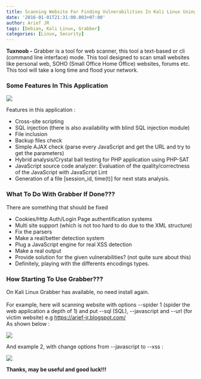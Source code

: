 ```yaml
---
title: Scanning Website For Finding Vulnerabilities In Kali Linux Using Grabber
date: '2016-01-01T21:31:00.003+07:00'
author: Arief JR
tags: [Debian, Kali Linux, Grabber]
categories: [Linux, Security]
---
```


**Tuxnoob -** Grabber is a tool for web scanner, this tool a text-based or cli (command line interface) mode. This tool designed to scan small websites like personal web, SOHO (Small Office Home Office) websites, forums etc. This tool will take a long time and flood your network.  

### Some Features In This Application

![](http://2.bp.blogspot.com/-L8nOFvIOeBA/VoaHJUzettI/AAAAAAAAChw/54ZFZzqfQVQ/s1600/Screenshot_20160101_192714.png)


Features in this application :

* Cross-site scripting
* SQL injection (there is also availability with blind SQL injection module)
* File inclusion
* Backup files check
* Simple AJAX check (parse every JavaScript and get the URL and try to get the parameters)
* Hybrid analysis/Crystal ball testing for PHP application using PHP-SAT
* JavaScript source code analyzer: Evaluation of the quality/correctness of the JavaScript with JavaScript Lint
* Generation of a file \[session_id, time(t)\] for next stats analysis.

### What To Do With Grabber If Done???

There are something that should be fixed  

* Cookies/Http Auth/Login Page authentification systems
* Multi site support (which is not too hard to do due to the XML structure)
* Fix the parsers
* Make a real/better detection system
* Plug a JavaScript engine for real XSS detection
* Make a real output
* Provide solution for the given vulnerabilities? (not quite sure about this)
* Definitely, playing with the differents encodings types.

### How Starting To Use Grabber???

On Kali Linux Grabber has available, no need install again.  
   
For example, here will scanning website with options --spider 1 (spider the web application a depth of 1) and put --sql (SQL), --javascript and --url (for victim website) e.g https://arief-jr.blogspot.com/  
As shown below :  

![](http://2.bp.blogspot.com/-isGrACjQ7GA/VoaMxdxkdGI/AAAAAAAACiA/6hNX6FIJcfM/s1600/Screenshot_20160101_193505.png)

And example 2, with change options from --javascript to --xss :  

![](http://1.bp.blogspot.com/-VzAz2DSw87w/VoaMzTyI6dI/AAAAAAAACiI/6-F9MeHzGBo/s1600/Screenshot_20160101_202551.png)


**Thanks, may be useful and good luck!!!**